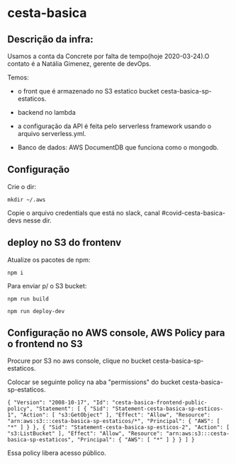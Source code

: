 # cesta-basica

## Descrição da infra:

Usamos a conta da Concrete por falta de tempo(hoje 2020-03-24).O contato é a Natália Gimenez, gerente de devOps.

Temos:

- o front que é armazenado no S3 estatico bucket cesta-basica-sp-estaticos.

- backend no lambda

- a configuração da API é feita pelo serverless framework usando o arquivo serverless.yml.

- Banco de dados: AWS DocumentDB que funciona como o mongodb.


## Configuração

Crie o dir:

`mkdir ~/.aws`

Copie o arquivo credentials que está no slack, canal #covid-cesta-basica-devs nesse dir.


## deploy no S3 do frontenv

Atualize os pacotes de npm:

`npm i`

Para enviar p/ o S3 bucket:

`npm run build`

`npm run deploy-dev`



## Configuração no AWS console, AWS Policy para o frontend no S3

Procure por S3 no aws console, clique no bucket cesta-basica-sp-estaticos.


Colocar se seguinte policy na aba "permissions" do bucket cesta-basica-sp-estaticos.

`{
  "Version": "2008-10-17",
    "Id": "cesta-basica-frontend-public-policy",
    "Statement": [
        {
      "Sid": "Statement-cesta-basica-sp-esticos-1",
      "Action": [
        "s3:GetObject"
      ],
      "Effect": "Allow",
      "Resource": "arn:aws:s3:::cesta-basica-sp-estaticos/*",
      "Principal": {
        "AWS": [
          "*"
        ]
      }
    },
    {
      "Sid": "Statement-cesta-basica-sp-esticos-2",
      "Action": [
        "s3:ListBucket"
      ],
      "Effect": "Allow",
      "Resource": "arn:aws:s3:::cesta-basica-sp-estaticos",
      "Principal": {
        "AWS": [
          "*"
        ]
      }
    }
    ]
  }`

Essa policy libera acesso público.
